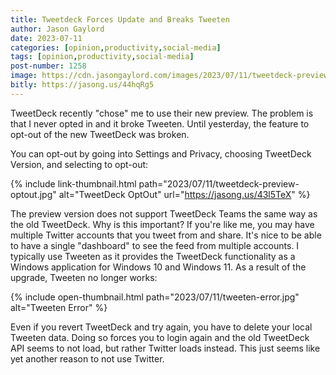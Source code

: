 ```yaml
---
title: Tweetdeck Forces Update and Breaks Tweeten
author: Jason Gaylord
date: 2023-07-11
categories: [opinion,productivity,social-media]
tags: [opinion,productivity,social-media]
post-number: 1258
image: https://cdn.jasongaylord.com/images/2023/07/11/tweetdeck-preview-optout.jpg
bitly: https://jasong.us/44hqRg5
---
```


TweetDeck recently "chose" me to use their new preview. The problem is that I never opted in and it broke Tweeten. Until yesterday, the feature to opt-out of the new TweetDeck was broken.

You can opt-out by going into Settings and Privacy, choosing TweetDeck Version, and selecting to opt-out:

{% include link-thumbnail.html path="2023/07/11/tweetdeck-preview-optout.jpg" alt="TweetDeck OptOut" url="https://jasong.us/43l5TeX" %}

The preview version does not support TweetDeck Teams the same way as the old TweetDeck. Why is this important? If you're like me, you may have multiple Twitter accounts that you tweet from and share. It's nice to be able to have a single "dashboard" to see the feed from multiple accounts. I typically use Tweeten as it provides the TweetDeck functionality as a Windows application for Windows 10 and Windows 11. As a result of the upgrade, Tweeten no longer works:

{% include open-thumbnail.html path="2023/07/11/tweeten-error.jpg" alt="Tweeten Error" %}

Even if you revert TweetDeck and try again, you have to delete your local Tweeten data. Doing so forces you to login again and the old TweetDeck API seems to not load, but rather Twitter loads instead. This just seems like yet another reason to not use Twitter.